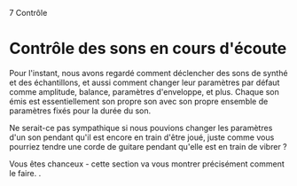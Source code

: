 7 Contrôle

# Contrôle des sons en cours d'écoute

Pour l'instant, nous avons regardé comment déclencher des sons de 
synthé et des échantillons, et aussi comment changer leur paramètres 
par défaut comme amplitude, balance, paramètres d'enveloppe, et plus. 
Chaque son émis est essentiellement son propre son avec son propre 
ensemble de paramètres fixés pour la durée du son.

Ne serait-ce pas sympathique si nous pouvions changer les paramètres 
d'un son pendant qu'il est encore en train d'être joué, juste comme 
vous pourriez tendre une corde de guitare pendant qu'elle est en train 
de vibrer ?

Vous êtes chanceux - cette section va vous montrer précisément comment 
le faire.
.
